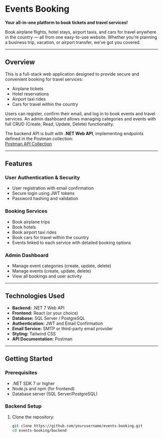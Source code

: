 # Events Booking

**Your all-in-one platform to book tickets and travel services!**

Book airplane flights, hotel stays, airport taxis, and cars for travel anywhere in the country — all from one easy-to-use website. Whether you’re planning a business trip, vacation, or airport transfer, we’ve got you covered.

---

## Overview

This is a full-stack web application designed to provide secure and convenient booking for travel services:

- Airplane tickets  
- Hotel reservations  
- Airport taxi rides  
- Cars for travel within the country  

Users can register, confirm their email, and log in to book events and travel services. An admin dashboard allows managing categories and events with full CRUD (Create, Read, Update, Delete) functionality.

The backend API is built with **.NET Web API**, implementing endpoints defined in the Postman collection:  
[Postman API Collection](https://api.postman.com/collections/29523133-669c4eb4-3da6-4d52-a245-c7ad10124b04?access_key=PMAT-01JTP9BDJFJ7X6Y1Z8HVA8Y5VG)

---

## Features

### User Authentication & Security
- User registration with email confirmation  
- Secure login using JWT tokens  
- Password hashing and validation  

### Booking Services
- Book airplane trips  
- Book hotels  
- Book airport taxi rides  
- Book cars for travel within the country  
- Events linked to each service with detailed booking options  

### Admin Dashboard
- Manage event categories (create, update, delete)  
- Manage events (create, update, delete)  
- View all bookings and user activity  

---

## Technologies Used

- **Backend:** .NET 7 Web API  
- **Frontend:** React (or your choice)  
- **Database:** SQL Server / PostgreSQL   
- **Authentication:** JWT and Email Confirmation  
- **Email Service:** SMTP or third-party email provider  
- **Styling:** Tailwind CSS  
- **API Documentation:** Postman  

---

## Getting Started

### Prerequisites

- .NET SDK 7 or higher  
- Node.js and npm (for frontend)  
- Database server (SQL Server/PostgreSQL) 

### Backend Setup

1. Clone the repository:

   ```bash
   git clone https://github.com/yourusername/events-booking.git
   cd events-booking/backend
